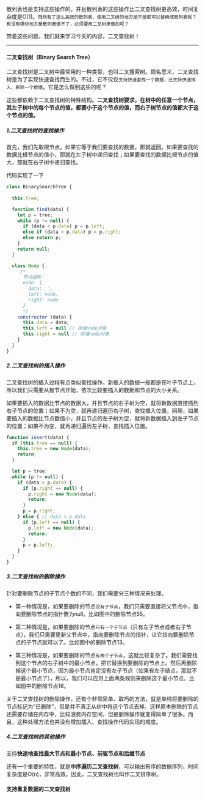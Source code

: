散列表也是支持这些操作的，并且散列表的这些操作比二叉查找树更高效，时间复杂度是O(1)。`既然有了这么高效的散列表，使用二叉树的地方是不是都可以替换成散列表呢？有没有哪些地方是散列表做不了，必须要用二叉树来做的呢？`

带着这些问题，我们就来学习今天的内容，二叉查找树！

---------------

#### 二叉查找树（Binary Search Tree）

二叉查找树是二叉树中最常用的一种类型，也叫二叉搜索树。顾名思义，二叉查找树是为了实现快速查找而生的。不过，它不仅仅`支持快速查找一个数据，还支持快速插入、删除一个数据`。它是怎么做到这些的呢？

这些都依赖于二叉查找树的特殊结构。**二叉查找树要求，在树中的任意一个节点，其左子树中的每个节点的值，都要小于这个节点的值，而右子树节点的值都大于这个节点的值。**


##### 1.二叉查找树的查找操作

首先，我们先取根节点，如果它等于我们要查找的数据，那就返回。如果要查找的数据比根节点的值小，那就在左子树中递归查找；如果要查找的数据比根节点的值大，那就在右子树中递归查找。

代码实现了一下

~~~ javascript
class BinarySearchTree {
 
  this.tree;

  function find(data) {
    let p = tree;
    while (p != null) {
      if (data < p.data) p = p.left;
      else if (data > p.data) p = p.right;
      else return p;
    }
    return null;
  }

  class Node {
     /*
      节点结构：
      node: {
        data: '',
        left: node,
        right: node
      }
      */
    constructor (data) {
      this.data = data;
      this.left = null // 存储node对象
      this.right = null // 存储node对象
    }
  }
}

~~~



##### 2.二叉查找树的插入操作

二叉查找树的插入过程有点类似查找操作。新插入的数据一般都是在叶子节点上，所以我们只需要从根节点开始，依次比较要插入的数据和节点的大小关系。

如果要插入的数据比节点的数据大，并且节点的右子树为空，就将新数据直接插到右子节点的位置；如果不为空，就再递归遍历右子树，查找插入位置。同理，如果要插入的数据比节点数值小，并且节点的左子树为空，就将新数据插入到左子节点的位置；如果不为空，就再递归遍历左子树，查找插入位置。


~~~ javascript
function insert(data) {
  if (this.tree == null) {
    this.tree = new Node(data);
    return;
  }

  let p = tree;
  while (p != null) {
    if (data > p.data) {
      if (p.right == null) {
        p.right = new Node(data);
        return;
      }
      p = p.right;
    } else { // data < p.data
      if (p.left == null) {
        p.left = new Node(data);
        return;
      }
      p = p.left;
    }
  }
}
~~~

##### 3.二叉查找树的删除操作

针对要删除节点的子节点个数的不同，我们需要分三种情况来处理。

- 第一种情况是，如果要删除的节点`没有子节点`，我们只需要直接将父节点中，指向要删除节点的指针置为null。比如图中的删除节点55。

- 第二种情况是，如果要删除的节点`只有一个子节点`（只有左子节点或者右子节点），我们只需要更新父节点中，指向要删除节点的指针，让它指向要删除节点的子节点就可以了。比如图中的删除节点13。

- 第三种情况是，如果要删除的节点`有两个子节点`，这就比较复杂了。我们需要找到这个节点的右子树中的最小节点，把它替换到要删除的节点上。然后再删除掉这个最小节点，因为最小节点肯定没有左子节点（如果有左子结点，那就不是最小节点了），所以，我们可以应用上面两条规则来删除这个最小节点。比如图中的删除节点18。

关于二叉查找树的删除操作，还有个非常简单、取巧的方法，就是单纯将要删除的节点标记为“已删除”，但是并不真正从树中将这个节点去掉。这样原本删除的节点还需要存储在内存中，比较浪费内存空间，但是删除操作就变得简单了很多。而且，这种处理方法也并没有增加插入、查找操作代码实现的难度。


##### 4.二叉查找树的其他操作

支持**快速地查找最大节点和最小节点、前驱节点和后继节点**

还有一个重要的特性，就是**中序遍历二叉查找树**，可以输出有序的数据序列，时间复杂度是O(n)，非常高效。因此，二叉查找树也叫作二叉排序树。



#### 支持重复数据的二叉查找树













